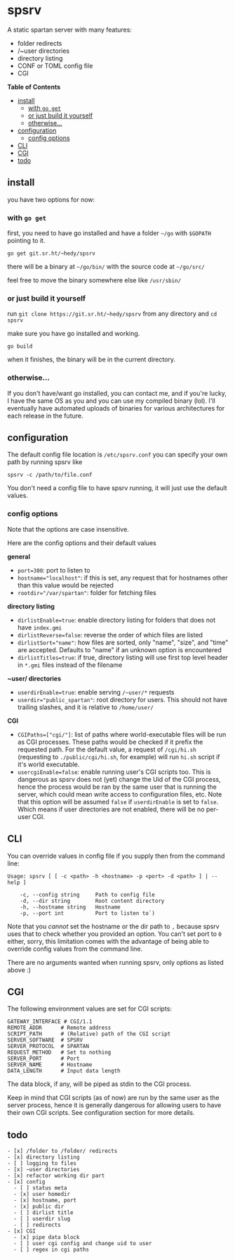 # spsrv

A static spartan server with many features:

* folder redirects
* /~user directories
* directory listing
* CONF or TOML config file
* CGI

<!-- markdown-toc start - Don't edit this section. Run M-x markdown-toc-refresh-toc -->
**Table of Contents**

- [install](#install)
    - [with `go get`](#with-go-get)
    - [or just build it yourself](#or-just-build-it-yourself)
    - [otherwise...](#otherwise)
- [configuration](#configuration)
    - [config options](#config-options)
- [CLI](#cli)
- [CGI](#cgi)
- [todo](#todo)

<!-- markdown-toc end -->

## install

you have two options for now:

### with `go get`
first, you need to have go installed and have a folder `~/go` with `$GOPATH` pointing to it.

```
go get git.sr.ht/~hedy/spsrv
```

there will be a binary at `~/go/bin/` with the source code at `~/go/src/`

feel free to move the binary somewhere else like `/usr/sbin/`

### or just build it yourself
run `git clone https://git.sr.ht/~hedy/spsrv` from any directory and `cd spsrv`

make sure you have go installed and working.

```
go build
```

when it finishes, the binary will be in the current directory.

### otherwise...

If you don't have/want go installed, you can contact me, and if you're lucky, I have the same OS as you and you can use my compiled binary (lol). I'll eventually have automated uploads of binaries for various architectures for each release in the future.


## configuration
The default config file location is `/etc/spsrv.conf` you can specify your own path by running spsrv like

```
spsrv -c /path/to/file.conf
```

You don't need a config file to have spsrv running, it will just use the default values.

### config options

Note that the options are case insensitive.

Here are the config options and their default values

**general**

* `port=300`: port to listen to
* `hostname="localhost"`: if this is set, any request that for hostnames other than this value would be rejected
* `rootdir="/var/spartan"`: folder for fetching files

**directory listing**

* `dirlistEnable=true`: enable directory listing for folders that does not have `index.gmi`
* `dirlistReverse=false`: reverse the order of which files are listed
* `dirlistSort="name"`: how files are sorted, only "name", "size", and "time" are accepted. Defaults to "name" if an unknown option is encountered
* `dirlistTitles=true`: if true, directory listing will use first top level header in `*.gmi` files instead of the filename

**~user/ directories**

* `userdirEnable=true`: enable serving `/~user/*` requests
* `userdir="public_spartan"`: root directory for users. This should not have trailing slashes, and it is relative to `/home/user/`

**CGI**

* `CGIPaths=["cgi/"]`: list of paths where world-executable files will be run as CGI processes. These paths would be checked if it prefix the requested path. For the default value, a request of `/cgi/hi.sh` (requesting to `./public/cgi/hi.sh`, for example) will run `hi.sh` script if it's world executable.
* `usercgiEnable=false`: enable running user's CGI scripts too. This is dangerous as spsrv does not (yet) change the Uid of the CGI process, hence the process would be ran by the same user that is running the server, which could mean write access to configuration files, etc. Note that this option will be assumed `false` if `userdirEnable` is set to `false`. Which means if user directories are not enabled, there will be no per-user CGI.

## CLI

You can override values in config file if you supply then from the command line:

```
Usage: spsrv [ [ -c <path> -h <hostname> -p <port> -d <path> ] | --help ]

    -c, --config string     Path to config file
    -d, --dir string        Root content directory
    -h, --hostname string   Hostname
    -p, --port int          Port to listen to`)
```

Note that you *cannot* set the hostname or the dir path to `,` because spsrv uses that to check whether you provided an option. You can't set port to `0` either, sorry, this limitation comes with the advantage of being able to override config values from the command line.

There are no arguments wanted when running spsrv, only options as listed above :)

## CGI

The following environment values are set for CGI scripts:

```
GATEWAY_INTERFACE # CGI/1.1
REMOTE_ADDR      # Remote address
SCRIPT_PATH      # (Relative) path of the CGI script
SERVER_SOFTWARE  # SPSRV
SERVER_PROTOCOL  # SPARTAN
REQUEST_METHOD   # Set to nothing
SERVER_PORT      # Port
SERVER_NAME      # Hostname
DATA_LENGTH      # Input data length
```

The data block, if any, will be piped as stdin to the CGI process.

Keep in mind that CGI scripts (as of now) are run by the same user as the server process, hence it is generally dangerous for allowing users to have their own CGI scripts. See configuration section for more details.


## todo

```
- [x] /folder to /folder/ redirects
- [x] directory listing
- [ ] logging to files
- [x] ~user directories
- [x] refactor working dir part
- [x] config
  - [ ] status meta
  - [x] user homedir
  - [x] hostname, port
  - [x] public dir
  - [ ] dirlist title
  - [ ] userdir slug
  - [ ] redirects
- [x] CGI
  - [x] pipe data block
  - [ ] user cgi config and change uid to user
  - [ ] regex in cgi paths
```
